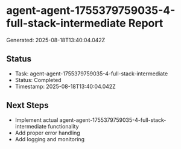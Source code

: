 # agent-agent-1755379759035-4-full-stack-intermediate Report

Generated: 2025-08-18T13:40:04.042Z

## Status
- Task: agent-agent-1755379759035-4-full-stack-intermediate
- Status: Completed
- Timestamp: 2025-08-18T13:40:04.042Z

## Next Steps
- Implement actual agent-agent-1755379759035-4-full-stack-intermediate functionality
- Add proper error handling
- Add logging and monitoring
